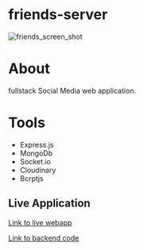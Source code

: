 # friends-server

![friends_screen_shot](https://user-images.githubusercontent.com/65251662/232470997-10ea0c2e-154a-4151-9556-ffc07cd1f7aa.png)

# About

fullstack Social Media web application.

# Tools

- Express.js
- MongoDb
- Socket.io
- Cloudinary
- Bcrptjs

## Live Application

[Link to live webapp](http://friends-client.vercel.app/)

[Link to backend code](https://github.com/Valentine-chinedu/friends-client)
